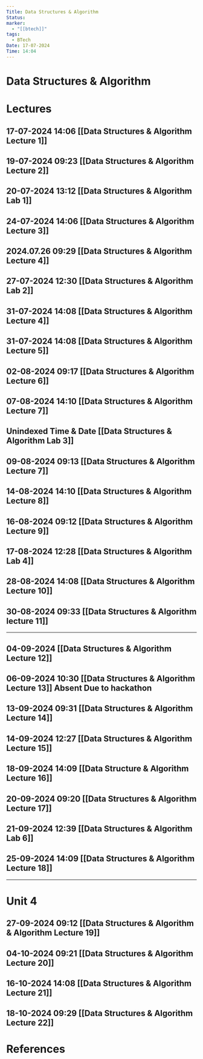 ```yaml
---
Title: Data Structures & Algorithm
Status: 
marker:
  - "[[btech]]"
tags:
  - BTech
Date: 17-07-2024
Time: 14:04
---
```

 # Data Structures & Algorithm

# Lectures

## 17-07-2024 14:06 [[Data Structures & Algorithm Lecture 1]]
## 19-07-2024 09:23 [[Data Structures & Algorithm Lecture 2]]
## 20-07-2024 13:12 [[Data Structures & Algorithm Lab 1]]
## 24-07-2024 14:06 [[Data Structures & Algorithm Lecture 3]]

##  2024.07.26 09:29 [[Data Structures & Algorithm Lecture 4]]

## 27-07-2024 12:30 [[Data Structures & Algorithm Lab 2]]

## 31-07-2024 14:08 [[Data Structures & Algorithm Lecture 4]]

## 31-07-2024 14:08 [[Data Structures & Algorithm Lecture 5]]

## 02-08-2024 09:17 [[Data Structures & Algorithm Lecture 6]]
## 07-08-2024 14:10 [[Data Structures & Algorithm Lecture 7]]

## Unindexed Time & Date [[Data Structures & Algorithm Lab 3]]

## 09-08-2024 09:13 [[Data Structures & Algorithm Lecture 7]]
## 14-08-2024 14:10 [[Data Structures & Algorithm Lecture 8]]
## 16-08-2024 09:12 [[Data Structures & Algorithm Lecture 9]]
## 17-08-2024 12:28 [[Data Structures & Algorithm Lab 4]]
## 28-08-2024 14:08 [[Data Structures & Algorithm Lecture 10]]
## 30-08-2024 09:33 [[Data Structures & Algorithm lecture 11]]
---

## 04-09-2024 [[Data Structures & Algorithm Lecture 12]]
## 06-09-2024 10:30 [[Data Structures & Algorithm Lecture 13]] Absent Due to hackathon
## 13-09-2024 09:31  [[Data Structures & Algorithm Lecture 14]]
## 14-09-2024 12:27 [[Data Structures & Algorithm Lecture 15]]
## 18-09-2024 14:09 [[Data Structure & Algorithm Lecture 16]]

## 20-09-2024 09:20 [[Data Structures & Algorithm Lecture 17]]
## 21-09-2024 12:39 [[Data Structures & Algorithm Lab 6]]
## 25-09-2024 14:09 [[Data Structures & Algorithm Lecture 18]]


---
# Unit 4

## 27-09-2024 09:12 [[Data Structures & Algorithm & Algorithm Lecture 19]]

## 04-10-2024 09:21 [[Data Structures & Algorithm Lecture 20]]
## 16-10-2024 14:08 [[Data Structures & Algorithm Lecture 21]]
## 18-10-2024 09:29 [[Data Structures & Algorithm Lecture 22]]
# References
